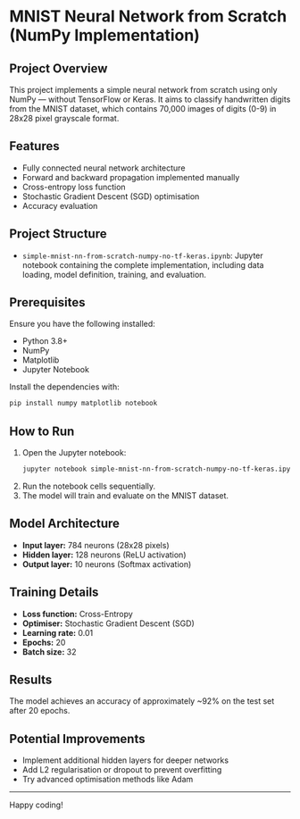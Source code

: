 # MNIST Neural Network from Scratch (NumPy Implementation)

## Project Overview
This project implements a simple neural network from scratch using only NumPy — without TensorFlow or Keras. It aims to classify handwritten digits from the MNIST dataset, which contains 70,000 images of digits (0-9) in 28x28 pixel grayscale format.

## Features
- Fully connected neural network architecture
- Forward and backward propagation implemented manually
- Cross-entropy loss function
- Stochastic Gradient Descent (SGD) optimisation
- Accuracy evaluation

## Project Structure
- `simple-mnist-nn-from-scratch-numpy-no-tf-keras.ipynb`: Jupyter notebook containing the complete implementation, including data loading, model definition, training, and evaluation.

## Prerequisites
Ensure you have the following installed:
- Python 3.8+
- NumPy
- Matplotlib
- Jupyter Notebook

Install the dependencies with:
```bash
pip install numpy matplotlib notebook
```

## How to Run
1. Open the Jupyter notebook:
   ```bash
   jupyter notebook simple-mnist-nn-from-scratch-numpy-no-tf-keras.ipynb
   ```
2. Run the notebook cells sequentially.
3. The model will train and evaluate on the MNIST dataset.

## Model Architecture
- **Input layer:** 784 neurons (28x28 pixels)
- **Hidden layer:** 128 neurons (ReLU activation)
- **Output layer:** 10 neurons (Softmax activation)

## Training Details
- **Loss function:** Cross-Entropy
- **Optimiser:** Stochastic Gradient Descent (SGD)
- **Learning rate:** 0.01
- **Epochs:** 20
- **Batch size:** 32

## Results
The model achieves an accuracy of approximately ~92% on the test set after 20 epochs.

## Potential Improvements
- Implement additional hidden layers for deeper networks
- Add L2 regularisation or dropout to prevent overfitting
- Try advanced optimisation methods like Adam


---
Happy coding!

